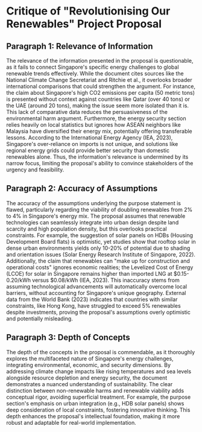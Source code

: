# Critique of "Revolutionising Our Renewables" Project Proposal

## Paragraph 1: Relevance of Information
The relevance of the information presented in the proposal is questionable, as it fails to connect Singapore's specific energy challenges to global renewable trends effectively. While the document cites sources like the National Climate Change Secretariat and Ritchie et al., it overlooks broader international comparisons that could strengthen the argument. For instance, the claim about Singapore's high CO2 emissions per capita (50 metric tons) is presented without context against countries like Qatar (over 40 tons) or the UAE (around 20 tons), making the issue seem more isolated than it is. This lack of comparative data reduces the persuasiveness of the environmental harm argument. Furthermore, the energy security section relies heavily on local statistics but ignores how ASEAN neighbors like Malaysia have diversified their energy mix, potentially offering transferable lessons. According to the International Energy Agency (IEA, 2023), Singapore's over-reliance on imports is not unique, and solutions like regional energy grids could provide better security than domestic renewables alone. Thus, the information's relevance is undermined by its narrow focus, limiting the proposal's ability to convince stakeholders of the urgency and feasibility.

## Paragraph 2: Accuracy of Assumptions
The accuracy of the assumptions underlying the purpose statement is flawed, particularly regarding the viability of doubling renewables from 2% to 4% in Singapore's energy mix. The proposal assumes that renewable technologies can seamlessly integrate into urban design despite land scarcity and high population density, but this overlooks practical constraints. For example, the suggestion of solar panels on HDBs (Housing Development Board flats) is optimistic, yet studies show that rooftop solar in dense urban environments yields only 10-20% of potential due to shading and orientation issues (Solar Energy Research Institute of Singapore, 2022). Additionally, the claim that renewables can "make up for construction and operational costs" ignores economic realities; the Levelized Cost of Energy (LCOE) for solar in Singapore remains higher than imported LNG at $0.15-0.20/kWh versus $0.08/kWh (IEA, 2023). This inaccuracy stems from assuming technological advancements will automatically overcome local barriers, without accounting for Singapore's unique geography. External data from the World Bank (2023) indicates that countries with similar constraints, like Hong Kong, have struggled to exceed 5% renewables despite investments, proving the proposal's assumptions overly optimistic and potentially misleading.

## Paragraph 3: Depth of Concepts
The depth of the concepts in the proposal is commendable, as it thoroughly explores the multifaceted nature of Singapore's energy challenges, integrating environmental, economic, and security dimensions. By addressing climate change impacts like rising temperatures and sea levels alongside resource depletion and energy security, the document demonstrates a nuanced understanding of sustainability. The clear distinction between non-renewable harms and renewable viability adds conceptual rigor, avoiding superficial treatment. For example, the purpose section's emphasis on urban integration (e.g., HDB solar panels) shows deep consideration of local constraints, fostering innovative thinking. This depth enhances the proposal's intellectual foundation, making it more robust and adaptable for real-world implementation.